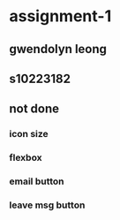 # assignment-1
## gwendolyn leong
## s10223182
## not done

### icon size
### flexbox
### email button
### leave msg button